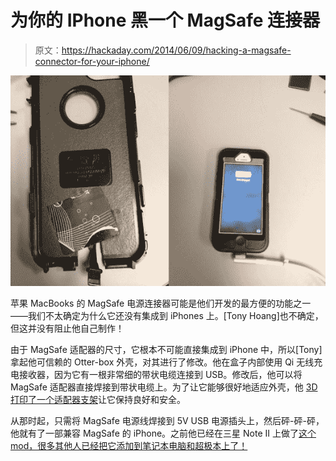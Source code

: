 # 为你的 IPhone 黑一个 MagSafe 连接器

> 原文：<https://hackaday.com/2014/06/09/hacking-a-magsafe-connector-for-your-iphone/>

![maglock](img/a7500fe4b292ca825a70781cd7231550.png)

苹果 MacBooks 的 MagSafe 电源连接器可能是他们开发的最方便的功能之一——我们不太确定为什么它还没有集成到 iPhones 上。[Tony Hoang]也不确定，但这并没有阻止他自己制作！

由于 MagSafe 适配器的尺寸，它根本不可能直接集成到 iPhone 中，所以[Tony]拿起他可信赖的 Otter-box 外壳，对其进行了修改。他在盒子内部使用 Qi 无线充电接收器，因为它有一根非常细的带状电缆连接到 USB。修改后，他可以将 MagSafe 适配器直接焊接到带状电缆上。为了让它能够很好地适应外壳，他 [3D 打印了一个适配器支架](http://www.thingiverse.com/thing:357501)让它保持良好和安全。

从那时起，只需将 MagSafe 电源线焊接到 5V USB 电源插头上，然后砰-砰-砰，他就有了一部兼容 MagSafe 的 iPhone。之前他已经在三星 Note II 上做了[这个 mod，很多其他人已经把它添加到笔记本电脑和](http://hackaday.com/2014/05/02/magsafe-on-an-android-cats-and-dogs-living-together/)[超极本上了！](http://hackaday.com/2013/11/23/hacking-a-mac-magsafe-jack-into-a-pc-ultrabook/)